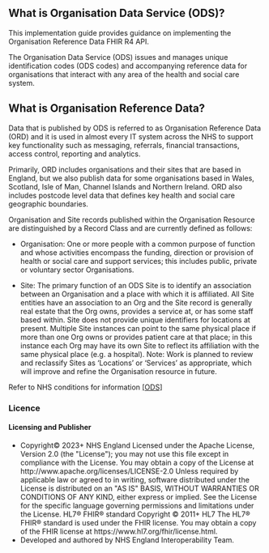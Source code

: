 ## What is Organisation Data Service (ODS)?

This implementation guide provides guidance on implementing the Organisation Reference Data FHIR R4 API.

The Organisation Data Service (ODS) issues and manages unique identification codes (ODS codes) and accompanying reference data for organisations that interact with any area of the health and social care system. 

## What is Organisation Reference Data?

Data that is published by ODS is referred to as Organisation Reference Data (ORD) and it is used in almost every IT system across the NHS to support key functionality such as messaging, referrals, financial transactions, access control, reporting and analytics.

Primarily, ORD includes organisations and their sites that are based in England, but we also publish data for some organisations based in Wales, Scotland, Isle of Man, Channel Islands and Northern Ireland. ORD also includes postcode level data that defines key health and social care geographic boundaries.

Organisation and Site records published within the Organisation Resource are distinguished by a Record Class and are currently defined as follows:

-	Organisation: One or more people with a common purpose of function and whose activities encompass the funding, direction or provision of health or social care and support services; this includes public, private or voluntary sector Organisations.

-	Site: The primary function of an ODS Site is to identify an association between an Organisation and a place with which it is affiliated. All Site entities have an association to an Org and the Site record is generally real estate that the Org owns, provides a service at, or has some staff based within. Site does not provide unique identifiers for locations at present. Multiple Site instances can point to the same physical place if more than one Org owns or provides patient care at that place; in this instance each Org may have its own Site to reflect its affiliation with the same physical place (e.g. a hospital). Note: Work is planned to review and reclassify Sites as ‘Locations’ or ‘Services’ as appropriate, which will improve and refine the Organisation resource in future.

Refer to NHS conditions for information <a href='https://digital.nhs.uk/services/organisation-data-service' class="external">[ODS]</a>

<h3 id="licence-heading">Licence</h3>

<div markdown="span" class="alert alert-warning" role="alert"><h4 id="Licence"><i class="fas fa-gavel"></i> Licensing and Publisher</h4>
<ul>
<li>
Copyright© 2023+ NHS England Licensed under the Apache License, Version 2.0 (the &quot;License&quot;); you may not use this file except in compliance with the License. You may obtain a copy of the License at http://www.apache.org/licenses/LICENSE-2.0 Unless required by applicable law or agreed to in writing, software distributed under the License is distributed on an &quot;AS IS&quot; BASIS, WITHOUT WARRANTIES OR CONDITIONS OF ANY KIND, either express or implied. See the License for the specific language governing permissions and limitations under the License. HL7&#174; FHIR&#174; standard Copyright &#169; 2011+ HL7 The HL7&#174; FHIR&#174; standard is used under the FHIR license. You may obtain a copy of the FHIR license at https://www.hl7.org/fhir/license.html.
<li>
Developed and authored by NHS England Interoperability Team.
</ul>
</div>